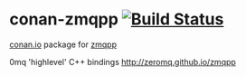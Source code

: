 # conan-zmqpp [![Build Status](https://travis-ci.org/gasuketsu/conan-zmqpp.svg?branch=4.1.2)](https://travis-ci.org/gasuketsu/conan-zmqpp)

[conan.io](https://conan.io) package for [zmqpp](https://github.com/zeromq/zmqpp)

0mq 'highlevel' C++ bindings http://zeromq.github.io/zmqpp
